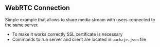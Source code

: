 ## **WebRTC Connection**

Simple example that allows to share media stream with
users connected to the same server.

- To make it works correctly SSL certificate is necessary
- Commands to run server and client are located in `packaje.json` file

